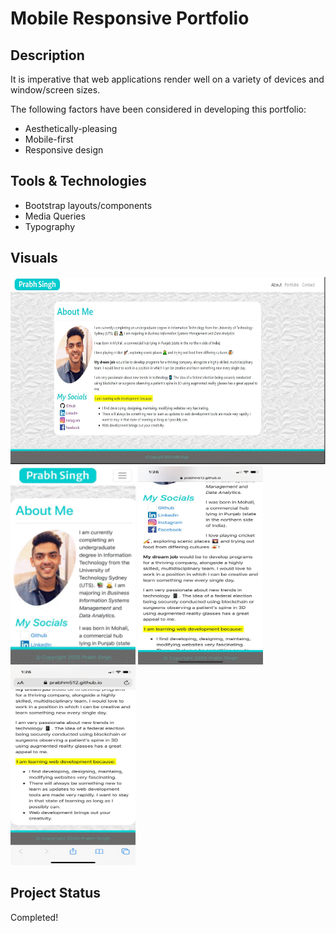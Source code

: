 # Mobile Responsive Portfolio

## Description 

It is imperative that web applications render well on a variety of devices and window/screen sizes. 

The following factors have been considered in developing this portfolio:

- Aesthetically-pleasing
- Mobile-first
- Responsive design

## Tools & Technologies 

- Bootstrap layouts/components
- Media Queries
- Typography

## Visuals
<img src="Assets/Visual_AboutMe.gif" width="609px" height="300px" alt="Laptop Design"> 
<img src="Assets/Visual_MobileResponsive.gif" width="200px" height="317.6px" alt="iPhoneX Design1"> 
<img src="Assets/Visual_MobileResponsive2.gif" width="200px" height="317.6px" alt="iPhoneX Design2">
<img src="Assets/Visual_MobileResponsive3.gif" width="200px" height="317.6px" alt="iPhoneX Design3"> 

  
## Project Status

Completed!
